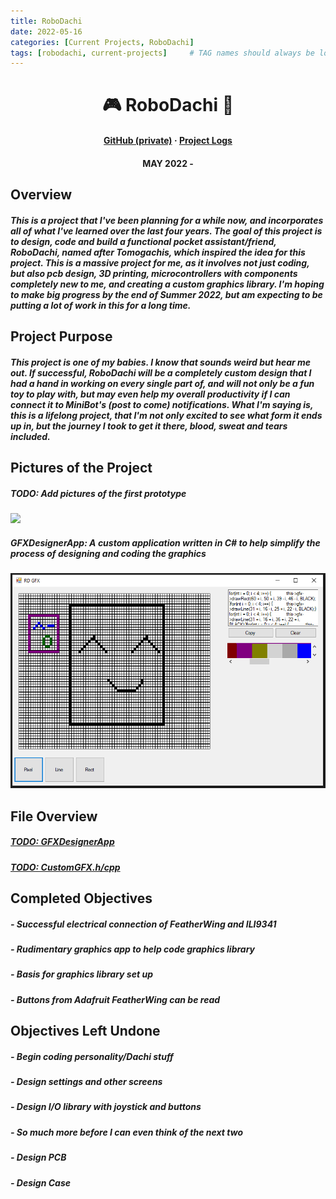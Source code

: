```yaml
---
title: RoboDachi
date: 2022-05-16
categories: [Current Projects, RoboDachi]
tags: [robodachi, current-projects]     # TAG names should always be lowercase
---
```

<div align=center>
<h1> 🎮 RoboDachi 🤖 </h1>
<h4>
  <a href="https://github.com/cartex10/RoboDachi">GitHub (private)</a>
  <span> · </span>
  <a href="/categories/robodachi/">Project Logs</a>
</h4>
<h4> MAY 2022 -  </h4>
</div>

## Overview
<h5> This is a project that I've been planning for a while now, and incorporates all of what I've learned over the last four years. The goal of this project is to design, code and build a functional pocket assistant/friend, RoboDachi, named after Tomogachis, which inspired the idea for this project. This is a massive project for me, as it involves not just coding, but also pcb design, 3D printing, microcontrollers with components completely new to me, and creating a custom graphics library. I'm hoping to make big progress by the end of Summer 2022, but am expecting to be putting a lot of work in this for a long time. </h5>

## Project Purpose
<h5> This project is one of my babies. I know that sounds weird but hear me out. If successful, RoboDachi will be a completely custom design that I had a hand in working on every single part of, and will not only be a fun toy to play with, but may even help my overall productivity if I can connect it to MiniBot's (post to come) notifications. What I'm saying is, this is a lifelong project, that I'm not only excited to see what form it ends up in, but the journey I took to get it there, blood, sweat and tears included. </h5>

  
## Pictures of the Project
<h5> TODO: Add pictures of the first prototype </h5>
<img src="/assets/robodachi/proto.png">
<h5> GFXDesignerApp: A custom application written in C# to help simplify the process of designing and coding the graphics </h5>
<img src="/assets/robodachi/gfxd.PNG">


## File Overview
<h5> <a href=""> TODO: GFXDesignerApp </a> </h5>
<h5> <a href=""> TODO: CustomGFX.h/cpp </a> </h5>

  
## Completed Objectives
<h5> - Successful electrical connection of FeatherWing and ILI9341 </h5>
<h5> - Rudimentary graphics app to help code graphics library </h5>
<h5> - Basis for graphics library set up </h5>
<h5> - Buttons from Adafruit FeatherWing can be read


## Objectives Left Undone
<h5> - Begin coding personality/Dachi stuff </h5>
<h5> - Design settings and other screens </h5>
<h5> - Design I/O library with joystick and buttons </h5>
<h5> - So much more before I can even think of the next two </h5>
<h5> - Design PCB</h5>
<h5> - Design Case </h5>